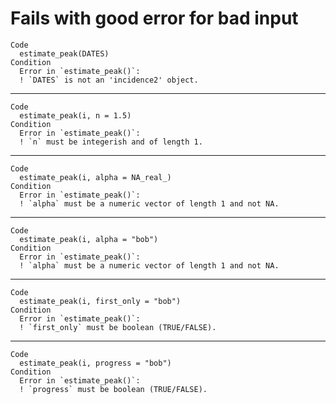 # Fails with good error for bad input

    Code
      estimate_peak(DATES)
    Condition
      Error in `estimate_peak()`:
      ! `DATES` is not an 'incidence2' object.

---

    Code
      estimate_peak(i, n = 1.5)
    Condition
      Error in `estimate_peak()`:
      ! `n` must be integerish and of length 1.

---

    Code
      estimate_peak(i, alpha = NA_real_)
    Condition
      Error in `estimate_peak()`:
      ! `alpha` must be a numeric vector of length 1 and not NA.

---

    Code
      estimate_peak(i, alpha = "bob")
    Condition
      Error in `estimate_peak()`:
      ! `alpha` must be a numeric vector of length 1 and not NA.

---

    Code
      estimate_peak(i, first_only = "bob")
    Condition
      Error in `estimate_peak()`:
      ! `first_only` must be boolean (TRUE/FALSE).

---

    Code
      estimate_peak(i, progress = "bob")
    Condition
      Error in `estimate_peak()`:
      ! `progress` must be boolean (TRUE/FALSE).

